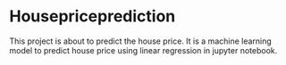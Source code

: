 # Housepriceprediction
This project is about to predict the house price. It is a machine learning model to predict house price using linear regression in jupyter notebook.
